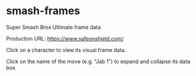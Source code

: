 # smash-frames
Super Smash Bros Ultimate frame data

Production URL: https://www.safeonshield.com/

Click on a character to view its visual frame data.

Click on the name of the move (e.g. "Jab 1") to expand and collapse its data box.
